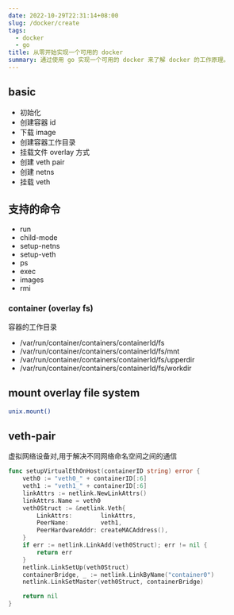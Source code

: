 ```yaml
---
date: 2022-10-29T22:31:14+08:00
slug: /docker/create
tags:
  - docker
  - go
title: 从零开始实现一个可用的 docker
summary: 通过使用 go 实现一个可用的 docker 来了解 docker 的工作原理。
---
```

## basic

- 初始化
- 创建容器 id
- 下载 image
- 创建容器工作目录
- 挂载文件 overlay 方式
- 创建 veth pair
- 创建 netns
- 挂载 veth

## 支持的命令

- run
- child-mode
- setup-netns
- setup-veth
- ps
- exec
- images
- rmi

### container (overlay fs)

容器的工作目录

- /var/run/container/containers/containerId/fs
- /var/run/container/containers/containerId/fs/mnt
- /var/run/container/containers/containerId/fs/upperdir
- /var/run/container/containers/containerId/fs/workdir

## mount overlay file system

```bash
unix.mount()

```

## veth-pair

虚拟网络设备对,用于解决不同网络命名空间之间的通信

```go
func setupVirtualEthOnHost(containerID string) error {
	veth0 := "veth0_" + containerID[:6]
	veth1 := "veth1_" + containerID[:6]
	linkAttrs := netlink.NewLinkAttrs()
	linkAttrs.Name = veth0
	veth0Struct := &netlink.Veth{
		LinkAttrs:        linkAttrs,
		PeerName:         veth1,
		PeerHardwareAddr: createMACAddress(),
	}
	if err := netlink.LinkAdd(veth0Struct); err != nil {
		return err
	}
	netlink.LinkSetUp(veth0Struct)
	containerBridge, _ := netlink.LinkByName("container0")
	netlink.LinkSetMaster(veth0Struct, containerBridge)

	return nil
}
```
